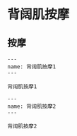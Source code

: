 # 背阔肌按摩

## 按摩

```{figure} /_static/img/2022-02-02-10-19-44.png
---
name: 背阔肌按摩1
---

背阔肌按摩1
```

```{figure} /_static/img/2022-02-02-10-20-09.png
---
name: 背阔肌按摩2
---

背阔肌按摩2
```
